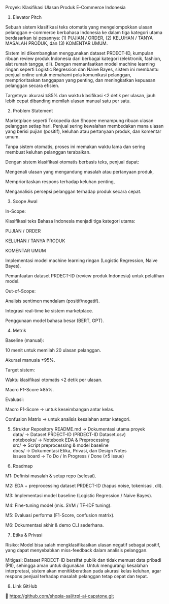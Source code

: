 Proyek: Klasifikasi Ulasan Produk E-Commerce Indonesia
1. Elevator Pitch

Sebuah sistem klasifikasi teks otomatis yang mengelompokkan ulasan pelanggan e-commerce berbahasa Indonesia ke dalam tiga kategori utama berdasarkan isi pesannya:
(1) PUJIAN / ORDER, (2) KELUHAN / TANYA MASALAH PRODUK, dan (3) KOMENTAR UMUM.

Sistem ini dikembangkan menggunakan dataset PRDECT-ID, kumpulan ribuan review produk Indonesia dari berbagai kategori (elektronik, fashion, alat rumah tangga, dll).
Dengan memanfaatkan model machine learning ringan seperti Logistic Regression dan Naive Bayes, sistem ini membantu penjual online untuk memahami pola komunikasi pelanggan, memprioritaskan tanggapan yang penting, dan meningkatkan kepuasan pelanggan secara efisien.

Targetnya: akurasi ≥85% dan waktu klasifikasi <2 detik per ulasan, jauh lebih cepat dibanding memilah ulasan manual satu per satu.

2. Problem Statement

Marketplace seperti Tokopedia dan Shopee menampung ribuan ulasan pelanggan setiap hari.
Penjual sering kewalahan membedakan mana ulasan yang berisi pujian (positif), keluhan atau pertanyaan produk, dan komentar umum.

Tanpa sistem otomatis, proses ini memakan waktu lama dan sering membuat keluhan pelanggan terabaikan.

Dengan sistem klasifikasi otomatis berbasis teks, penjual dapat:

Mengenali ulasan yang mengandung masalah atau pertanyaan produk,

Memprioritaskan respons terhadap keluhan penting,

Menganalisis persepsi pelanggan terhadap produk secara cepat.

3. Scope Awal

In-Scope:

Klasifikasi teks Bahasa Indonesia menjadi tiga kategori utama:

PUJIAN / ORDER

KELUHAN / TANYA PRODUK

KOMENTAR UMUM

Implementasi model machine learning ringan (Logistic Regression, Naive Bayes).

Pemanfaatan dataset PRDECT-ID (review produk Indonesia) untuk pelatihan model.

Out-of-Scope:

Analisis sentimen mendalam (positif/negatif).

Integrasi real-time ke sistem marketplace.

Penggunaan model bahasa besar (BERT, GPT).

4. Metrik

Baseline (manual):

10 menit untuk memilah 20 ulasan pelanggan.

Akurasi manusia ±95%.

Target sistem:

Waktu klasifikasi otomatis <2 detik per ulasan.

Macro F1-Score ≥85%.

Evaluasi:

Macro F1-Score → untuk keseimbangan antar kelas.

Confusion Matrix → untuk analisis kesalahan antar kategori.

5. Struktur Repository
README.md         → Dokumentasi utama proyek  
data/             → Dataset PRDECT-ID (PRDECT-ID Dataset.csv)  
notebooks/        → Notebook EDA & Preprocessing  
src/              → Script preprocessing & model baseline  
docs/             → Dokumentasi Etika, Privasi, dan Design Notes  
issues board      → To Do / In Progress / Done (≥5 issue)

6. Roadmap

M1: Definisi masalah & setup repo (selesai).

M2: EDA + preprocessing dataset PRDECT-ID (hapus noise, tokenisasi, dll).

M3: Implementasi model baseline (Logistic Regression / Naive Bayes).

M4: Fine-tuning model (mis. SVM / TF-IDF tuning).

M5: Evaluasi performa (F1-Score, confusion matrix).

M6: Dokumentasi akhir & demo CLI sederhana.

7. Etika & Privasi

Risiko:
Model bisa salah mengklasifikasikan ulasan negatif sebagai positif, yang dapat menyebabkan miss-feedback dalam analisis pelanggan.

Mitigasi:
Dataset PRDECT-ID bersifat publik dan tidak memuat data pribadi (PII), sehingga aman untuk digunakan.
Untuk mengurangi kesalahan interpretasi, sistem akan menitikberatkan pada akurasi kelas keluhan, agar respons penjual terhadap masalah pelanggan tetap cepat dan tepat.

8. Link GitHub

🔗 https://github.com/shopia-sal/trpl-ai-capstone.git
